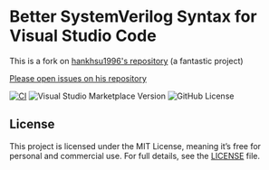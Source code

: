 # Better SystemVerilog Syntax for Visual Studio Code

This is a fork on [hankhsu1996's repository](https://github.com/hankhsu1996/vscode-better-systemverilog-syntax) (a fantastic project)

[Please open issues on his repository](https://github.com/hankhsu1996/vscode-better-systemverilog-syntax/issues)

[![CI](https://github.com/JackSabine/vscode-better-systemverilog-syntax-custom/actions/workflows/vscode-extension-ci.yml/badge.svg)](https://github.com/JackSabine/vscode-better-systemverilog-syntax-fork-4-pascal-case/actions/workflows/vscode-extension-ci.yml)
![Visual Studio Marketplace Version](https://img.shields.io/visual-studio-marketplace/v/JackSabine.better-systemverilog-syntax-fork-4-pascal-case)
![GitHub License](https://img.shields.io/github/license/JackSabine/vscode-better-systemverilog-syntax-fork-4-pascal-case)

## License

This project is licensed under the MIT License, meaning it’s free for personal and commercial use. For full details, see the [LICENSE](LICENSE) file.
